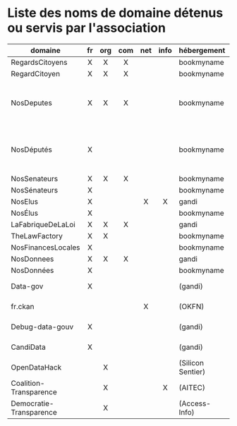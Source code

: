 # Liste des noms de domaine détenus ou servis par l'association

|         domaine         | fr | org | com | net | info | hébergement       | serveur                             |
|-------------------------|:--:|:---:|:---:|:---:|:----:|-------------------|-------------------------------------|
| RegardsCitoyens         | X  |  X  |  X  |     |      | bookmyname        | goya2                               |
| RegardCitoyen           | X  |  X  |  X  |     |      | bookmyname        | goya2                               |
| NosDeputes              | X  |  X  |  X  |     |      | bookmyname        | cocolulu (2017), goya2 (2007, 2012) |
| NosDéputés              | X  |     |     |     |      | bookmyname        | cocolulu (2017), goya2 (2007, 2012) |
| NosSenateurs            | X  |  X  |  X  |     |      | bookmyname        | cocolulu                            |
| NosSénateurs            | X  |     |     |     |      | bookmyname        | cocolulu                            |
| NosElus                 | X  |     |     |  X  |  X   | gandi             |                                     |
| NosÉlus                 | X  |     |     |     |      | bookmyname        |                                     |
| LaFabriqueDeLaLoi       | X  |  X  |  X  |     |      | gandi             | cocolulu                            |
| TheLawFactory           | X  |  X  |     |     |      | bookmyname        | cocolulu                            |
| NosFinancesLocales      | X  |     |     |     |      | bookmyname        | goya2                               |
| NosDonnees              | X  |  X  |  X  |     |      | gandi             | goya2                               |
| NosDonnées              | X  |     |     |     |      | bookmyname        | goya2                               |
| Data-gov                | X  |     |     |     |      | (gandi)           | goya2 (closed)                      |
| fr.ckan                 |    |     |     |  X  |      | (OKFN)            | goya2 (closed)                      |
| Debug-data-gouv         | X  |     |     |     |      | (gandi)           | komodo (closed)                     |
| CandiData               | X  |     |     |     |      | (gandi)           | komodo (closed)                     |
| OpenDataHack            |    |  X  |     |     |      | (Silicon Sentier) | komodo (closed)                     |
| Coalition-Transparence  |    |  X  |     |     |  X   | (AITEC)           | komodo (closed)                     |
| Democratie-Transparence |    |  X  |     |     |      | (Access-Info)     | komodo (closed)                     |
